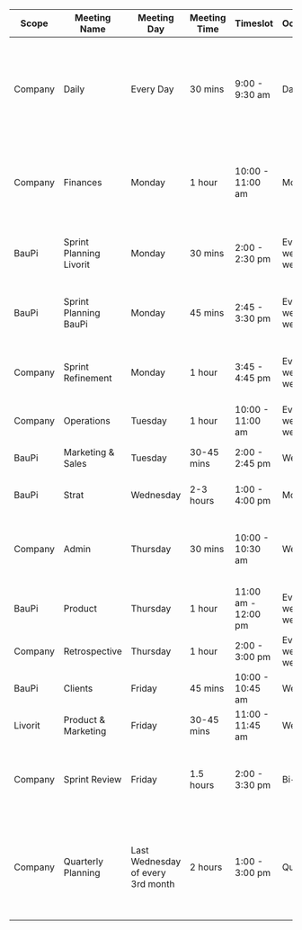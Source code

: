 | Scope    | Meeting Name              | Meeting Day                        | Meeting Time | Timeslot         | Occurrence                     | Participants                                        | Meeting Goal                                          | Topics to Discuss/Agenda                                                                           |
|----------|---------------------------|------------------------------------|--------------|------------------|-------------------------------|-----------------------------------------------------|-----------------------------------------------------|----------------------------------------------------------------------------------------------------|
| Company  | Daily                     | Every Day                          | 30 mins      | 9:00 - 9:30 am   | Daily                         | EVERYONE                                             | Daily Check-in                                       | Risks, Impediments & Blocker (10 mins); General Updates (10 mins); Planning Individual Alignments (10 mins) |
| Company  | Finances                  | Monday                             | 1 hour       | 10:00 - 11:00 am | Monthly                       | Fabo, Oli                                            | Get an overview of finances and derive decisions and approaches | ?                                                           |
| BauPi    | Sprint Planning Livorit   | Monday                             | 30 mins      | 2:00 - 2:30 pm   | Every 1st week (bi-weekly)    | Ermin, Fabo, Oli                                      | Go through planned stories, adapt, estimate          | ?                                                           |
| BauPi    | Sprint Planning BauPi     | Monday                             | 45 mins      | 2:45 - 3:30 pm   | Every 1st week (bi-weekly)    | Ermin, Fabo, Richy                                    | Go through planned stories, adapt, estimate          | ?                                                           |
| Company  | Sprint Refinement         | Monday                             | 1 hour       | 3:45 - 4:45 pm   | Every 2nd week (bi-weekly)    | Ermin, Richy, Fabo, Oli                               | Adapt Backlog & prepare upcoming sprint               | Use the Prio Matrix                                            |
| Company  | Operations                | Tuesday                            | 1 hour       | 10:00 - 11:00 am | Every 2nd week (bi-weekly)    | Ermin, Oli, opt. Fabo                                 | ?                                                      | ?                                                           |
| BauPi    | Marketing & Sales         | Tuesday                            | 30-45 mins   | 2:00 - 2:45 pm   | Weekly                        | Fabo, Richy, Maurice, Eric                            | ?                                                      | ?                                                           |
| BauPi    | Strat                     | Wednesday                          | 2-3 hours    | 1:00 - 4:00 pm   | Monthly                       | Ermin, Richy, Fabo, Oli                               | ?                                                      | ?                                                           |
| Company  | Admin                     | Thursday                           | 30 mins      | 10:00 - 10:30 am | Weekly                        | Fabo, Oli                                             | Aligned to Weekly Goals                               | Tidy-up the team's admin task board; Create and adapt to-dos accordingly |
| BauPi    | Product                   | Thursday                           | 1 hour       | 11:00 am - 12:00 pm | Every 1st week (bi-weekly)  | Ermin, Fabo, Richy, Oli                               | Aligned to the week                                   | ?                                                           |
| Company  | Retrospective             | Thursday                           | 1 hour       | 2:00 - 3:00 pm   | Every 2nd week (bi-weekly)    | EVERYONE                                             | ?                                                      | ?                                                           |
| BauPi    | Clients                   | Friday                             | 45 mins      | 10:00 - 10:45 am | Weekly                        | Ermin, Fabo, Richy, Jasenko                           | ?                                                      | ?                                                           |
| Livorit  | Product & Marketing       | Friday                             | 30-45 mins   | 11:00 - 11:45 am | Weekly                        | Ermin, Fabo, Oli                                      | Aligned for the week                                  | ?                                                           |
| Company  | Sprint Review             | Friday                             | 1.5 hours    | 2:00 - 3:30 pm   | Bi-weekly                     | Everyone (60 mins), Ermin, Fabo, Richy, Oli (30 mins) | Present results & retrospective, then close sprint & look at analytics | Results overview to be shared post-meeting             |
| Company  | Quarterly Planning        | Last Wednesday of every 3rd month  | 2 hours      | 1:00 - 3:00 pm   | Quarterly                     | Oli, Ermin, Richy, Fabo                               | Adapt & add milestones                                | Adapt, add, refine and formulate Epics and connect to milestones; Create and adapt story headlines along epics |
